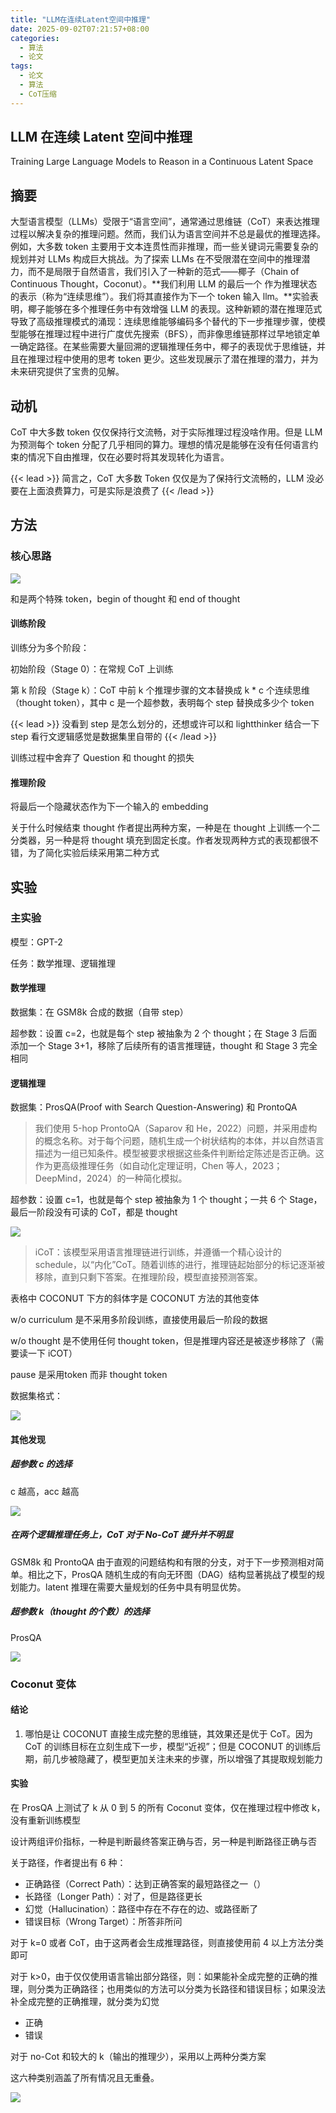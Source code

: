 ```yaml
---
title: "LLM在连续Latent空间中推理"
date: 2025-09-02T07:21:57+08:00
categories:
  - 算法
  - 论文
tags:
  - 论文
  - 算法
  - CoT压缩
---
```


## LLM 在连续 Latent 空间中推理

Training Large Language Models to Reason in a Continuous Latent Space

## 摘要

大型语言模型（LLMs）受限于“语言空间”，通常通过思维链（CoT）来表达推理过程以解决复杂的推理问题。然而，我们认为语言空间并不总是最优的推理选择。例如，大多数 token 主要用于文本连贯性而非推理，而一些关键词元需要复杂的规划并对 LLMs 构成巨大挑战。为了探索 LLMs 在不受限潜在空间中的推理潜力，而不是局限于自然语言，我们引入了一种新的范式——椰子（Chain of Continuous Thought，Coconut）。**我们利用 LLM 的最后一个 作为推理状态的表示（称为“连续思维”）。我们将其直接作为下一个 token 输入 llm。**实验表明，椰子能够在多个推理任务中有效增强 LLM 的表现。这种新颖的潜在推理范式导致了高级推理模式的涌现：连续思维能够编码多个替代的下一步推理步骤，使模型能够在推理过程中进行广度优先搜索（BFS），而非像思维链那样过早地锁定单一确定路径。在某些需要大量回溯的逻辑推理任务中，椰子的表现优于思维链，并且在推理过程中使用的思考 token 更少。这些发现展示了潜在推理的潜力，并为未来研究提供了宝贵的见解。

## 动机

CoT 中大多数 token 仅仅保持行文流畅，对于实际推理过程没啥作用。但是 LLM 为预测每个 token 分配了几乎相同的算力。理想的情况是能够在没有任何语言约束的情况下自由推理，仅在必要时将其发现转化为语言。

{{< lead >}}
简言之，CoT 大多数 Token 仅仅是为了保持行文流畅的，LLM 没必要在上面浪费算力，可是实际是浪费了
{{< /lead >}}

## 方法

### 核心思路

![](/post_imgs/LLM%E5%9C%A8%E8%BF%9E%E7%BB%ADLatent%E7%A9%BA%E9%97%B4%E4%B8%AD%E6%8E%A8%E7%90%86/JO40bqd7loHluAxK8vtcmVkanig.png)

<bot>和<eot>是两个特殊 token，begin of thought 和 end of thought

#### 训练阶段

训练分为多个阶段：

初始阶段（Stage 0）：在常规 CoT 上训练

第 k 阶段（Stage k）：CoT 中前 k 个推理步骤的文本替换成 k * c 个连续思维（thought token），其中 c 是一个超参数，表明每个 step 替换成多少个 token

{{< lead >}}
没看到 step 是怎么划分的，还想或许可以和 lightthinker 结合一下
step 看行文逻辑感觉是数据集里自带的
{{< /lead >}}

训练过程中舍弃了 Question 和 thought 的损失

#### 推理阶段

将最后一个隐藏状态作为下一个输入的 embedding

关于什么时候结束 thought 作者提出两种方案，一种是在 thought 上训练一个二分类器，另一种是将 thought 填充到固定长度。作者发现两种方式的表现都很不错，为了简化实验后续采用第二种方式

## 实验

### 主实验

模型：GPT-2

任务：数学推理、逻辑推理

#### 数学推理

数据集：在 GSM8k 合成的数据（自带 step）

超参数：设置 c=2，也就是每个 step 被抽象为 2 个 thought；在 Stage 3 后面添加一个 Stage 3+1，移除了后续所有的语言推理链，thought 和 Stage 3 完全相同

#### 逻辑推理

数据集：ProsQA(Proof with Search Question-Answering) 和 ProntoQA

> 我们使用 5-hop ProntoQA（Saparov 和 He，2022）问题，并采用虚构的概念名称。对于每个问题，随机生成一个树状结构的本体，并以自然语言描述为一组已知条件。模型被要求根据这些条件判断给定陈述是否正确。这作为更高级推理任务（如自动化定理证明，Chen 等人，2023；DeepMind，2024）的一种简化模拟。

超参数：设置 c=1，也就是每个 step 被抽象为 1 个 thought；一共 6 个 Stage，最后一阶段没有可读的 CoT，都是 thought

![](/post_imgs/LLM%E5%9C%A8%E8%BF%9E%E7%BB%ADLatent%E7%A9%BA%E9%97%B4%E4%B8%AD%E6%8E%A8%E7%90%86/LbTMbbIsOoUokXxJyG9czaGYnie.png)

> iCoT：该模型采用语言推理链进行训练，并遵循一个精心设计的 schedule，以“内化”CoT。随着训练的进行，推理链起始部分的标记逐渐被移除，直到只剩下答案。在推理阶段，模型直接预测答案。

表格中 COCONUT 下方的斜体字是 COCONUT 方法的其他变体

w/o curriculum 是不采用多阶段训练，直接使用最后一阶段的数据

w/o thought 是不使用任何 thought token，但是推理内容还是被逐步移除了（需要读一下 iCOT）

pause 是采用<pause>token 而非 thought token

数据集格式：

![](/post_imgs/LLM%E5%9C%A8%E8%BF%9E%E7%BB%ADLatent%E7%A9%BA%E9%97%B4%E4%B8%AD%E6%8E%A8%E7%90%86/NXwab2BWmoJqBVx6NMTc7SAPnye.png)

#### 其他发现

##### 超参数 c 的选择

c 越高，acc 越高

![](/post_imgs/LLM%E5%9C%A8%E8%BF%9E%E7%BB%ADLatent%E7%A9%BA%E9%97%B4%E4%B8%AD%E6%8E%A8%E7%90%86/A0zmbWlhCoBW66xOxA5cmj06n4b.png)

##### 在两个逻辑推理任务上，CoT 对于 No-CoT 提升并不明显

GSM8k 和 ProntoQA 由于直观的问题结构和有限的分支，对于下一步预测相对简单。相比之下，ProsQA 随机生成的有向无环图（DAG）结构显著挑战了模型的规划能力。latent 推理在需要大量规划的任务中具有明显优势。

##### 超参数 k（thought 的个数）的选择

ProsQA

![](/post_imgs/LLM%E5%9C%A8%E8%BF%9E%E7%BB%ADLatent%E7%A9%BA%E9%97%B4%E4%B8%AD%E6%8E%A8%E7%90%86/DR56bJKo3o5VogxZBkRc9NTxn1I.png)

### Coconut 变体

#### 结论

1. 哪怕是让 COCONUT 直接生成完整的思维链，其效果还是优于 CoT。因为 CoT 的训练目标在立刻生成下一步，模型“近视”；但是 COCONUT 的训练后期，前几步被隐藏了，模型更加关注未来的步骤，所以增强了其提取规划能力

#### 实验

在 ProsQA 上测试了 k 从 0 到 5 的所有 Coconut 变体，仅在推理过程中修改 k，没有重新训练模型

设计两组评价指标，一种是判断最终答案正确与否，另一种是判断路径正确与否

关于路径，作者提出有 6 种：

- 正确路径（Correct Path）：达到正确答案的最短路径之一（）
- 长路径（Longer Path）：对了，但是路径更长
- 幻觉（Hallucination）：路径中存在不存在的边、或路径断了
- 错误目标（Wrong Target）：所答非所问

对于 k=0 或者 CoT，由于这两者会生成推理路径，则直接使用前 4 以上方法分类即可

对于 k>0，由于仅仅使用语言输出部分路径，则：如果能补全成完整的正确的推理，则分类为正确路径；也用类似的方法可以分类为长路径和错误目标；如果没法补全成完整的正确推理，就分类为幻觉

- 正确
- 错误

对于 no-Cot 和较大的 k（输出的推理少），采用以上两种分类方案

这六种类别涵盖了所有情况且无重叠。

![](/post_imgs/LLM%E5%9C%A8%E8%BF%9E%E7%BB%ADLatent%E7%A9%BA%E9%97%B4%E4%B8%AD%E6%8E%A8%E7%90%86/QyKCbDvQyoraPExwX04c8KstnPb.png)
